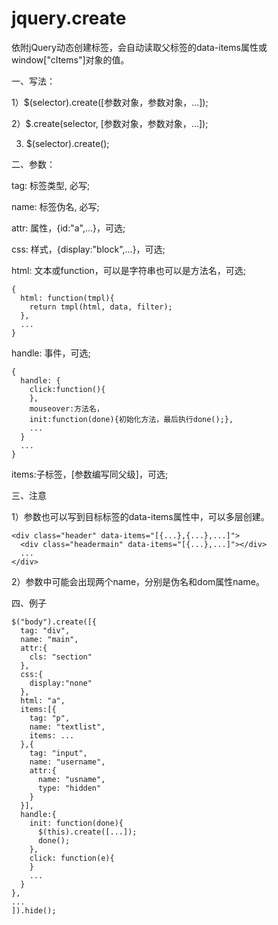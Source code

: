 # jquery.create
依附jQuery动态创建标签，会自动读取父标签的data-items属性或window["cItems"]对象的值。

一、写法：

1）$(selector).create([参数对象，参数对象，...]);

2）$.create(selector, [参数对象，参数对象，...]);

3) $(selector).create(); 

二、参数：

tag: 标签类型, 必写;

name: 标签伪名, 必写;

attr: 属性，{id:"a",...}，可选;

css: 样式，{display:"block",...}，可选;

html: 文本或function，可以是字符串也可以是方法名，可选; 
```
{
  html: function(tmpl){
    return tmpl(html, data, filter);
  },
  ...
}
```

handle: 事件，可选;
```
{
  handle: {
    click:function(){
    }, 
    mouseover:方法名，
    init:function(done){初始化方法，最后执行done();}, 
    ...
  }
  ...
}
```

items:子标签，[参数编写同父级]，可选;

三、注意

1）参数也可以写到目标标签的data-items属性中，可以多层创建。
```
<div class="header" data-items="[{...},{...},...]">
  <div class="headermain" data-items="[{...},...]"></div>
  ...
</div>
```

2）参数中可能会出现两个name，分别是伪名和dom属性name。

四、例子

```
$("body").create([{
  tag: "div",
  name: "main",
  attr:{
    cls: "section"
  },
  css:{
    display:"none"
  },
  html: "a",
  items:[{
    tag: "p",
    name: "textlist",
    items: ...
  },{
    tag: "input",
    name: "username",
    attr:{
      name: "usname",
      type: "hidden"
    }
  }],
  handle:{
    init: function(done){
      $(this).create([...]);
      done();
    },
    click: function(e){
    }
    ...
  }
},
...
]).hide();
```
